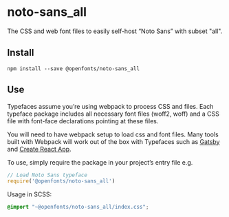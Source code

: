 
# noto-sans_all

The CSS and web font files to easily self-host “Noto Sans” with subset "all".

## Install

`npm install --save @openfonts/noto-sans_all`

## Use

Typefaces assume you’re using webpack to process CSS and files. Each typeface
package includes all necessary font files (woff2, woff) and a CSS file with
font-face declarations pointing at these files.

You will need to have webpack setup to load css and font files. Many tools built
with Webpack will work out of the box with Typefaces such as [Gatsby](https://github.com/gatsbyjs/gatsby)
and [Create React App](https://github.com/facebookincubator/create-react-app).

To use, simply require the package in your project’s entry file e.g.

```javascript
// Load Noto Sans typeface
require('@openfonts/noto-sans_all')
```

Usage in SCSS:
```scss
@import "~@openfonts/noto-sans_all/index.css";
```
